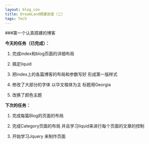 ```yaml
---
layout: blog_con
title: DreamLand搭建进度（二）
tags: Tech	
---
```


###第一个认真搭建的博客

__今天的任务（已完成）：__

1. 完成index和blog页面的详细布局

1. 搞定liquid

1. 把index上的各篇博客的布局和参数写好 形成第一版样式 

1. 修改了大部分的字体 以华文楷体为主 标题用Georgia

1. 改换了颜色主题


__下次的任务：__

1. 完成每篇Blog的页面的布局  

1. 完成Category页面的布局 并且学习liquid来进行每个页面的文章的控制

1. 开始学习Jquery 来制作页面



